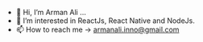 - 👋 Hi, I’m Arman Ali ...
- 👀 I’m interested in ReactJs, React Native and NodeJs.
- 📫 How to reach me -> armanali.inno@gmail.com

<!---
arman-inno/arman-inno is a ✨ special ✨ repository because its `README.md` (this file) appears on your GitHub profile.
You can click the Preview link to take a look at your changes.
--->
